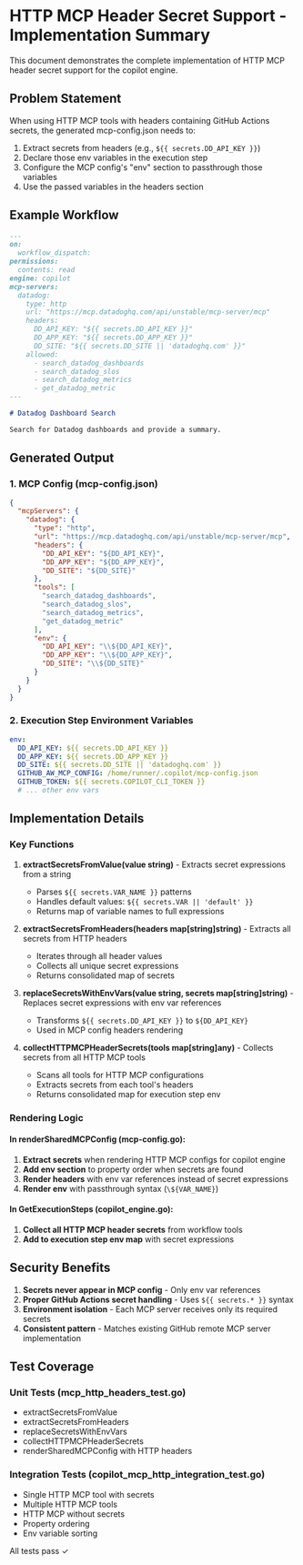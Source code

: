 # HTTP MCP Header Secret Support - Implementation Summary

This document demonstrates the complete implementation of HTTP MCP header secret support for the copilot engine.

## Problem Statement

When using HTTP MCP tools with headers containing GitHub Actions secrets, the generated mcp-config.json needs to:

1. Extract secrets from headers (e.g., `${{ secrets.DD_API_KEY }}`)
2. Declare those env variables in the execution step
3. Configure the MCP config's "env" section to passthrough those variables
4. Use the passed variables in the headers section

## Example Workflow

```markdown
---
on:
  workflow_dispatch:
permissions:
  contents: read
engine: copilot
mcp-servers:
  datadog:
    type: http
    url: "https://mcp.datadoghq.com/api/unstable/mcp-server/mcp"
    headers:
      DD_API_KEY: "${{ secrets.DD_API_KEY }}"
      DD_APP_KEY: "${{ secrets.DD_APP_KEY }}"
      DD_SITE: "${{ secrets.DD_SITE || 'datadoghq.com' }}"
    allowed:
      - search_datadog_dashboards
      - search_datadog_slos
      - search_datadog_metrics
      - get_datadog_metric
---

# Datadog Dashboard Search

Search for Datadog dashboards and provide a summary.
```

## Generated Output

### 1. MCP Config (mcp-config.json)

```json
{
  "mcpServers": {
    "datadog": {
      "type": "http",
      "url": "https://mcp.datadoghq.com/api/unstable/mcp-server/mcp",
      "headers": {
        "DD_API_KEY": "${DD_API_KEY}",
        "DD_APP_KEY": "${DD_APP_KEY}",
        "DD_SITE": "${DD_SITE}"
      },
      "tools": [
        "search_datadog_dashboards",
        "search_datadog_slos",
        "search_datadog_metrics",
        "get_datadog_metric"
      ],
      "env": {
        "DD_API_KEY": "\\${DD_API_KEY}",
        "DD_APP_KEY": "\\${DD_APP_KEY}",
        "DD_SITE": "\\${DD_SITE}"
      }
    }
  }
}
```

### 2. Execution Step Environment Variables

```yaml
env:
  DD_API_KEY: ${{ secrets.DD_API_KEY }}
  DD_APP_KEY: ${{ secrets.DD_APP_KEY }}
  DD_SITE: ${{ secrets.DD_SITE || 'datadoghq.com' }}
  GITHUB_AW_MCP_CONFIG: /home/runner/.copilot/mcp-config.json
  GITHUB_TOKEN: ${{ secrets.COPILOT_CLI_TOKEN }}
  # ... other env vars
```

## Implementation Details

### Key Functions

1. **extractSecretsFromValue(value string)** - Extracts secret expressions from a string
   - Parses `${{ secrets.VAR_NAME }}` patterns
   - Handles default values: `${{ secrets.VAR || 'default' }}`
   - Returns map of variable names to full expressions

2. **extractSecretsFromHeaders(headers map[string]string)** - Extracts all secrets from HTTP headers
   - Iterates through all header values
   - Collects all unique secret expressions
   - Returns consolidated map of secrets

3. **replaceSecretsWithEnvVars(value string, secrets map[string]string)** - Replaces secret expressions with env var references
   - Transforms `${{ secrets.DD_API_KEY }}` to `${DD_API_KEY}`
   - Used in MCP config headers rendering

4. **collectHTTPMCPHeaderSecrets(tools map[string]any)** - Collects secrets from all HTTP MCP tools
   - Scans all tools for HTTP MCP configurations
   - Extracts secrets from each tool's headers
   - Returns consolidated map for execution step env

### Rendering Logic

#### In renderSharedMCPConfig (mcp-config.go):

1. **Extract secrets** when rendering HTTP MCP configs for copilot engine
2. **Add env section** to property order when secrets are found
3. **Render headers** with env var references instead of secret expressions
4. **Render env** with passthrough syntax (`\${VAR_NAME}`)

#### In GetExecutionSteps (copilot_engine.go):

1. **Collect all HTTP MCP header secrets** from workflow tools
2. **Add to execution step env map** with secret expressions

## Security Benefits

1. **Secrets never appear in MCP config** - Only env var references
2. **Proper GitHub Actions secret handling** - Uses `${{ secrets.* }}` syntax
3. **Environment isolation** - Each MCP server receives only its required secrets
4. **Consistent pattern** - Matches existing GitHub remote MCP server implementation

## Test Coverage

### Unit Tests (mcp_http_headers_test.go)
- extractSecretsFromValue
- extractSecretsFromHeaders
- replaceSecretsWithEnvVars
- collectHTTPMCPHeaderSecrets
- renderSharedMCPConfig with HTTP headers

### Integration Tests (copilot_mcp_http_integration_test.go)
- Single HTTP MCP tool with secrets
- Multiple HTTP MCP tools
- HTTP MCP without secrets
- Property ordering
- Env variable sorting

All tests pass ✓
